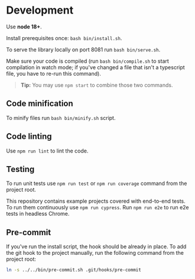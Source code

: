 # Development

Use **node 18+**.

Install prerequisites once: `bash bin/install.sh`. 

To serve the library locally on port 8081 run `bash bin/serve.sh`.

Make sure your code is compiled (run `bash bin/compile.sh` to start compilation in watch mode; if you've changed a file that isn't a typescript file, you have to re-run this command).

> **Tip:** You may use `npm start` to combine those two commands.

## Code minification

To minify files run `bash bin/minify.sh` script.

## Code linting

Use `npm run lint` to lint the code.

## Testing

To run unit tests use `npm run test` or `npm run coverage` command from the project root.

This repository contains example projects covered with end-to-end tests.
To run them continuously use `npm run cypress`.
Run `npm run e2e` to run e2e tests in headless Chrome.

## Pre-commit

If you've run the install script, the hook should be already in place.
To add the git hook to the project manually, run the following command from the project root:

```bash
ln -s ../../bin/pre-commit.sh .git/hooks/pre-commit
```

